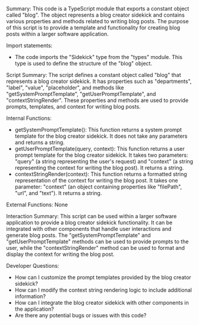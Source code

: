 Summary:
This code is a TypeScript module that exports a constant object called "blog". The object represents a blog creator sidekick and contains various properties and methods related to writing blog posts. The purpose of this script is to provide a template and functionality for creating blog posts within a larger software application.

Import statements:
- The code imports the "Sidekick" type from the "types" module. This type is used to define the structure of the "blog" object.

Script Summary:
The script defines a constant object called "blog" that represents a blog creator sidekick. It has properties such as "departments", "label", "value", "placeholder", and methods like "getSystemPromptTemplate", "getUserPromptTemplate", and "contextStringRender". These properties and methods are used to provide prompts, templates, and context for writing blog posts.

Internal Functions:
- getSystemPromptTemplate(): This function returns a system prompt template for the blog creator sidekick. It does not take any parameters and returns a string.
- getUserPromptTemplate(query, context): This function returns a user prompt template for the blog creator sidekick. It takes two parameters: "query" (a string representing the user's request) and "context" (a string representing the context for writing the blog post). It returns a string.
- contextStringRender(context): This function returns a formatted string representation of the context for writing the blog post. It takes one parameter: "context" (an object containing properties like "filePath", "url", and "text"). It returns a string.

External Functions:
None

Interaction Summary:
This script can be used within a larger software application to provide a blog creator sidekick functionality. It can be integrated with other components that handle user interactions and generate blog posts. The "getSystemPromptTemplate" and "getUserPromptTemplate" methods can be used to provide prompts to the user, while the "contextStringRender" method can be used to format and display the context for writing the blog post.

Developer Questions:
- How can I customize the prompt templates provided by the blog creator sidekick?
- How can I modify the context string rendering logic to include additional information?
- How can I integrate the blog creator sidekick with other components in the application?
- Are there any potential bugs or issues with this code?